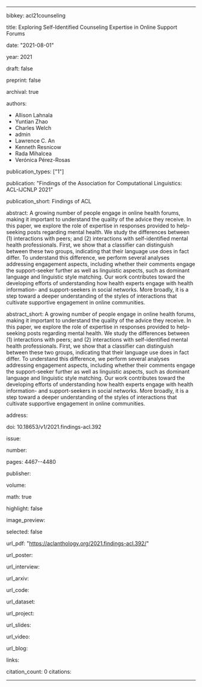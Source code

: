 ---

bibkey: acl21counseling

title: Exploring Self-Identified Counseling Expertise in Online Support Forums

date: "2021-08-01"

year: 2021

draft: false

preprint: false

archival: true

authors: 
- Allison Lahnala
- Yuntian Zhao
- Charles Welch
- admin
- Lawrence C. An
- Kenneth Resnicow
- Rada Mihalcea
- Verónica Pérez-Rosas

publication_types: ["1"]

publication: "Findings of the Association for Computational Linguistics: ACL-IJCNLP 2021"

publication_short: Findings of ACL

abstract: A growing number of people engage in online health forums, making it important to understand the quality of the advice they receive. In this paper, we explore the role of expertise in responses provided to help-seeking posts regarding mental health. We study the differences between (1) interactions with peers; and (2) interactions with self-identified mental health professionals. First, we show that a classifier can distinguish between these two groups, indicating that their language use does in fact differ. To understand this difference, we perform several analyses addressing engagement aspects, including whether their comments engage the support-seeker further as well as linguistic aspects, such as dominant language and linguistic style matching. Our work contributes toward the developing efforts of understanding how health experts engage with health information- and support-seekers in social networks. More broadly, it is a step toward a deeper understanding of the styles of interactions that cultivate supportive engagement in online communities.

abstract_short: A growing number of people engage in online health forums, making it important to understand the quality of the advice they receive. In this paper, we explore the role of expertise in responses provided to help-seeking posts regarding mental health. We study the differences between (1) interactions with peers; and (2) interactions with self-identified mental health professionals. First, we show that a classifier can distinguish between these two groups, indicating that their language use does in fact differ. To understand this difference, we perform several analyses addressing engagement aspects, including whether their comments engage the support-seeker further as well as linguistic aspects, such as dominant language and linguistic style matching. Our work contributes toward the developing efforts of understanding how health experts engage with health information- and support-seekers in social networks. More broadly, it is a step toward a deeper understanding of the styles of interactions that cultivate supportive engagement in online communities.

address: 

doi: 10.18653/v1/2021.findings-acl.392

issue: 

number: 

pages: 4467--4480

publisher: 

volume: 

math: true

highlight: false

image_preview: 

selected: false

url_pdf: "https://aclanthology.org/2021.findings-acl.392/"

url_poster: 

url_interview: 

url_arxiv: 

url_code: 

url_dataset: 

url_project: 

url_slides: 

url_video: 

url_blog: 

links: 

citation_count: 0
citations:


---